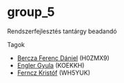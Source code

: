 # group_5
Rendszerfejlesztés tantárgy beadandó

Tagok
- [Bercza Ferenc Dániel](https://github.com/Chollipop) (H0ZMX9) 
- [Engler Gyula](https://github.com/REET69) (KOEKKH)
- [Ferncz Kristóf](https://github.com/kangurusenpai) (WH5YUK)  
